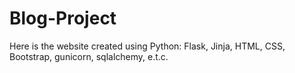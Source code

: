 # Blog-Project
 Here is the website created using Python: Flask, Jinja, HTML, CSS, Bootstrap, gunicorn, sqlalchemy, e.t.c.
